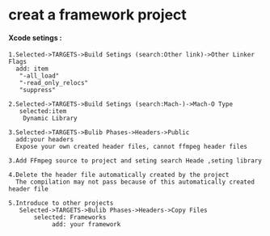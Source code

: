 # creat a framework project
   #### Xcode setings :
    1.Selected->TARGETS->Build Setings (search:Other link)->Other Linker Flags
      add: item 
       "-all_load"
       "-read_only_relocs"
       "suppress"
    
    2.Selected->TARGETS->Build Setings (search:Mach-)->Mach-O Type
       selected:item
        Dynamic Library
    
    3.Selected->TARGETS->Bulib Phases->Headers->Public
      add:your headers
      Expose your own created header files, cannot ffmpeg header files
    
    3.Add FFmpeg source to project and seting search Heade ,seting library
    
    4.Delete the header file automatically created by the project
      The compilation may not pass because of this automatically created header file
    
    5.Introduce to other projects
       Selected->TARGETS->Bulib Phases->Headers->Copy Files
           selected: Frameworks
                add: your framework
      
